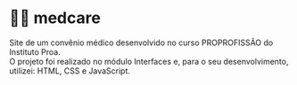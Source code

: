 # 👩‍⚕️ medcare

Site de um convênio médico desenvolvido no curso PROPROFISSÃO do Instituto Proa. <br> 
O projeto foi realizado no módulo Interfaces e, para o seu desenvolvimento, utilizei: HTML, CSS e JavaScript.
